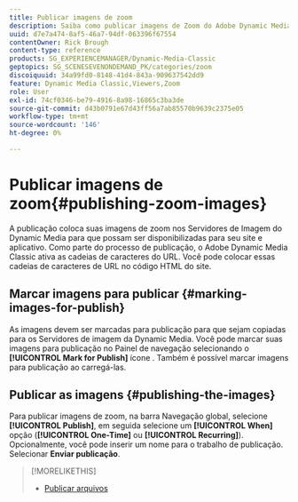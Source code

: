 ```yaml
---
title: Publicar imagens de zoom
description: Saiba como publicar imagens de Zoom do Adobe Dynamic Media Classic.
uuid: d7e7a474-8af5-46a7-94df-063396f67554
contentOwner: Rick Brough
content-type: reference
products: SG_EXPERIENCEMANAGER/Dynamic-Media-Classic
geptopics: SG_SCENESEVENONDEMAND_PK/categories/zoom
discoiquuid: 34a99fd0-8148-41d4-843a-909637542dd9
feature: Dynamic Media Classic,Viewers,Zoom
role: User
exl-id: 74cf0346-be79-4916-8a98-16865c3ba3de
source-git-commit: d43b0791e67d43ff56a7ab85570b9639c2375e05
workflow-type: tm+mt
source-wordcount: '146'
ht-degree: 0%

---
```


# Publicar imagens de zoom{#publishing-zoom-images}

A publicação coloca suas imagens de zoom nos Servidores de Imagem do Dynamic Media para que possam ser disponibilizadas para seu site e aplicativo. Como parte do processo de publicação, o Adobe Dynamic Media Classic ativa as cadeias de caracteres do URL. Você pode colocar essas cadeias de caracteres de URL no código HTML do site.

## Marcar imagens para publicar {#marking-images-for-publish}

As imagens devem ser marcadas para publicação para que sejam copiadas para os Servidores de imagem da Dynamic Media. Você pode marcar suas imagens para publicação no Painel de navegação selecionando o **[!UICONTROL Mark for Publish]** ícone . Também é possível marcar imagens para publicação ao carregá-las.

## Publicar as imagens {#publishing-the-images}

Para publicar imagens de zoom, na barra Navegação global, selecione **[!UICONTROL Publish]**, em seguida selecione um **[!UICONTROL When]** opção (**[!UICONTROL One-Time]** ou **[!UICONTROL Recurring]**). Opcionalmente, você pode inserir um nome para o trabalho de publicação. Selecionar **Enviar publicação**.

>[!MORELIKETHIS]
>
>* [Publicar arquivos](publishing-files.md#publishing_files)

